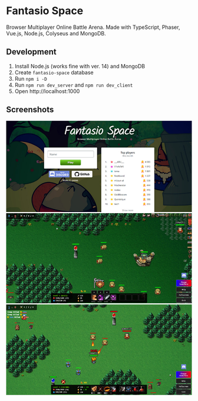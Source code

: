 # Fantasio Space
Browser Multiplayer Online Battle Arena. Made with TypeScript, Phaser, Vue.js, Node.js, Colyseus and MongoDB.

## Development
1. Install Node.js (works fine with ver. 14) and MongoDB
2. Create ```fantasio-space``` database
3. Run ```npm i -D```
4. Run ```npm run dev_server``` and ```npm run dev_client```
5. Open http://localhost:1000

## Screenshots
![Screenshot](doc/images/screenshot-1.jpg)
![Screenshot](doc/images/screenshot-2.jpg)
![Screenshot](doc/images/screenshot-3.jpg)
